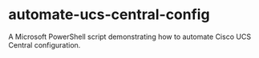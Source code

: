 # automate-ucs-central-config
A Microsoft PowerShell script demonstrating how to automate Cisco UCS Central configuration.
